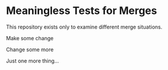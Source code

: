 # Meaningless Tests for Merges

This repository exists only to examine different merge situations.

Make some change

Change some more

Just one more thing...
